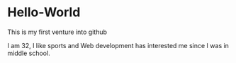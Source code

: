 # Hello-World

This is my first venture into github


I am 32, I like sports and Web development has interested me since I was in middle school. 
